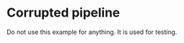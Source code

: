 Corrupted pipeline
==================

Do not use this example for anything. It is used for testing.
